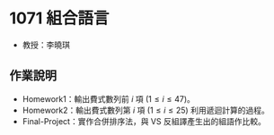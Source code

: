 # 1071 組合語言
* 教授：李曉琪

## 作業說明
* Homework1：輸出費式數列前 $i$ 項 ($1\le i\le 47$)。
* Homework2：輸出費式數列第 $i$ 項 ($1\le i\le 25$) 利用遞迴計算的過程。
* Final-Project：實作合併排序法，與 VS 反組譯產生出的組語作比較。